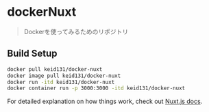 # dockerNuxt

> Dockerを使ってみるためのリポジトリ

## Build Setup

``` bash
docker pull keid131/docker-nuxt
docker image pull keid131/docker-nuxt
docker run -itd keid131/docker-nuxt
docker container run -p 3000:3000 -itd keid131/docker-nuxt
```

For detailed explanation on how things work, check out [Nuxt.js docs](https://nuxtjs.org).
